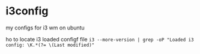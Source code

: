 # i3config
my configs for i3 wm on ubuntu


ho to locate i3 loaded configf file
`i3 --more-version | grep -oP "Loaded i3 config: \K.*(?= \(Last modified)"`

